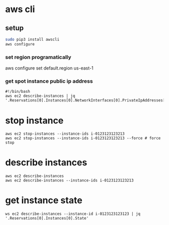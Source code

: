 # aws cli

## setup

```bash
sudo pip3 install awscli
aws configure
```

### set region programatically

aws configure set default.region us-east-1

### get spot instance public ip address

```
#!/bin/bash
aws ec2 describe-instances | jq '.Reservations[0].Instances[0].NetworkInterfaces[0].PrivateIpAddresses[0].Association.PublicIp'
```

# stop instance

```
aws ec2 stop-instances --instance-ids i-0123123123213
aws ec2 stop-instances --instance-ids i-0123123123213 --force # force stop
```

# describe instances


```
aws ec2 describe-instances
aws ec2 describe-instances --instance-ids i-0123123123213
```

# get instance state

```
ws ec2 describe-instances --instance-id i-0123123123123 | jq '.Reservations[0].Instances[0].State'
```

